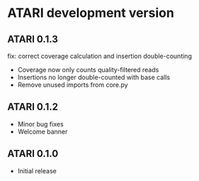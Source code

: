 # ATARI development version

## ATARI 0.1.3

fix: correct coverage calculation and insertion double-counting

- Coverage now only counts quality-filtered reads
- Insertions no longer double-counted with base calls
- Remove unused imports from core.py


## ATARI 0.1.2

- Minor bug fixes
- Welcome banner

## ATARI 0.1.0

- Initial release